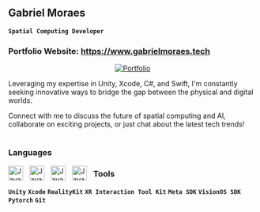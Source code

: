 ## Gabriel Moraes
**` Spatial Computing Developer `**

### Portfolio Website: https://www.gabrielmoraes.tech

<p align="center">
  
  <a href="https://gabrielmoraes.tech">
        <img alt="Portfolio" title="My Portfolio" src="https://svgsilh.com/svg/1119298.svg"/></a>
</p>


Leveraging my expertise in Unity, Xcode, C#, and Swift, I'm constantly seeking innovative ways to bridge the gap between the physical and digital worlds.

Connect with me to discuss the future of spatial computing and AI, collaborate on exciting projects, or just chat about the latest tech trends!

#

### Languages

<img align="left" alt="Java" width="30px" style="padding-right:10px;" src="https://cdn.worldvectorlogo.com/logos/c--4.svg" />
<img align="left" alt="Java" width="30px" style="padding-right:10px;"
    src="https://cdn.jsdelivr.net/gh/devicons/devicon/icons/swift/swift-original.svg" />
<img align="left" alt="Java" width="30px" style="padding-right:10px;"
    src="https://cdn.jsdelivr.net/gh/devicons/devicon/icons/python/python-original.svg" />
<img align="left" alt="Java" width="30px" style="padding-right:10px;"      
    src="https://www.svgrepo.com/show/331760/sql-database-generic.svg" />
    

### Tools

**`Unity`** **`Xcode`** **`RealityKit`** **`XR Interaction Tool Kit`** **`Meta SDK`**  **`VisionOS SDK`** **`Pytorch`** **`Git`**
